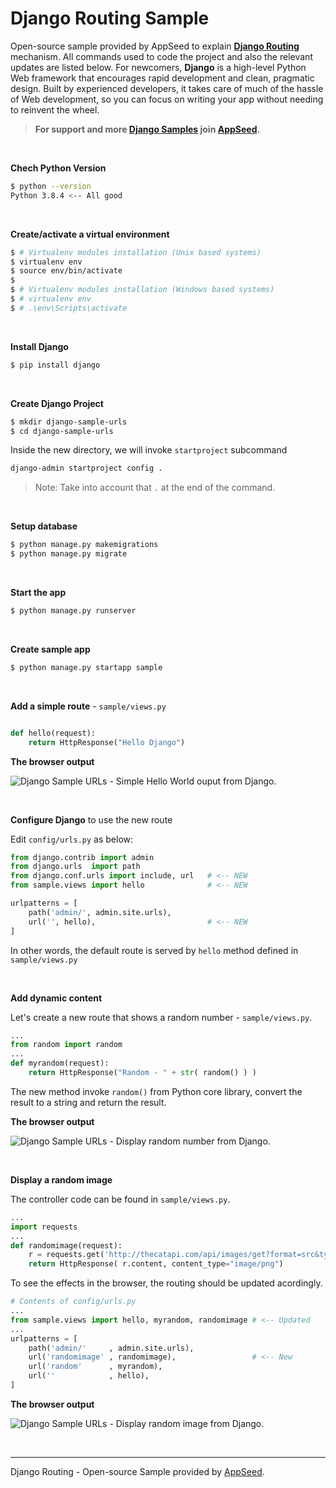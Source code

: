 # Django Routing Sample

Open-source sample provided by AppSeed to explain **[Django Routing](https://docs.appseed.us/samples/django/django-routing)** mechanism. All commands used to code the project and also the relevant updates are listed below. For newcomers, **Django** is a high-level Python Web framework that encourages rapid development and clean, pragmatic design. Built by experienced developers, it takes care of much of the hassle of Web development, so you can focus on writing your app without needing to reinvent the wheel. 

> **For support and more [Django Samples](https://appseed.us/admin-dashboards/django) join [AppSeed](https://appseed.us).**

<br />

**Chech Python Version**

```bash
$ python --version
Python 3.8.4 <-- All good
```

<br />

**Create/activate a virtual environment**

```bash
$ # Virtualenv modules installation (Unix based systems)
$ virtualenv env
$ source env/bin/activate
$
$ # Virtualenv modules installation (Windows based systems)
$ # virtualenv env
$ # .\env\Scripts\activate
```

<br />

**Install Django**

```bash
$ pip install django
```

<br />

**Create Django Project**

```bash
$ mkdir django-sample-urls
$ cd django-sample-urls
```

Inside the new directory, we will invoke `startproject` subcommand

```bash
django-admin startproject config .
``` 

> Note: Take into account that `.` at the end of the command.

<br />

**Setup database**

```bash
$ python manage.py makemigrations
$ python manage.py migrate
```

<br />

**Start the app**

```bash
$ python manage.py runserver 
```

<br />

**Create sample app**

```bash
$ python manage.py startapp sample
```

<br />

**Add a simple route** - `sample/views.py`

```python

def hello(request): 
    return HttpResponse("Hello Django") 

```

**The browser output**

![Django Sample URLs - Simple Hello World ouput from Django.](https://user-images.githubusercontent.com/51070104/122039333-41c89e80-cddf-11eb-9a69-9e797dcb2e46.png)

<br />

**Configure Django** to use the new route

Edit `config/urls.py` as below:

```python
from django.contrib import admin
from django.urls  import path
from django.conf.urls import include, url   # <-- NEW
from sample.views import hello              # <-- NEW

urlpatterns = [
    path('admin/', admin.site.urls),
    url('', hello),                         # <-- NEW
]
```

In other words, the default route is served by `hello` method defined in `sample/views.py`

<br />

**Add dynamic content** 

Let's create a new route that shows a random number - `sample/views.py`.

```python
...
from random import random
...
def myrandom(request): 
    return HttpResponse("Random - " + str( random() ) ) 

```

The new method invoke `random()` from Python core library, convert the result to a string and return the result. 

**The browser output**

![Django Sample URLs - Display random number from Django.](https://user-images.githubusercontent.com/51070104/122039552-789eb480-cddf-11eb-9f01-8707c19ded69.png)

<br />

**Display a random image**

The controller code can be found in `sample/views.py`.

```python
...
import requests
...
def randomimage(request):
    r = requests.get('http://thecatapi.com/api/images/get?format=src&type=png')
    return HttpResponse( r.content, content_type="image/png")
```

To see the effects in the browser, the routing should be updated acordingly. 

```python
# Contents of config/urls.py
...
from sample.views import hello, myrandom, randomimage # <-- Updated 
...
urlpatterns = [
    path('admin/'     , admin.site.urls),
    url('randomimage' , randomimage),                 # <-- New
    url('random'      , myrandom),
    url(''            , hello), 
]
```

**The browser output**

![Django Sample URLs - Display random image from Django.](https://user-images.githubusercontent.com/51070104/122039724-a1bf4500-cddf-11eb-8dc5-d8171284bf4a.png)

<br />

---
Django Routing - Open-source Sample provided by [AppSeed](https://appseed.us/app-generator). 
